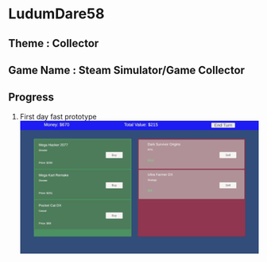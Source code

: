 # LudumDare58

## Theme : Collector

## Game Name : Steam Simulator/Game Collector

## Progress
1. First day fast prototype
![alt text](image.png)
